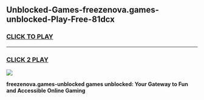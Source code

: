 
## Unblocked-Games-freezenova.games-unblocked-Play-Free-81dcx
<h3>
<a href="https://premium76.site?title=freezenova.games-unblocked&ref=15A">CLICK TO PLAY</a></h3>
<hr>

<h3>
<a href="https://premium76.site?title=freezenova.games-unblocked&ref=15A">CLICK 2 PLAY</a>
  
</h3>

<a href="https://premium76.site?title=freezenova.games-unblocked&ref=15A"><img src="https://clearcache.store/games.png"></a>


**freezenova.games-unblocked games unblocked: Your Gateway to Fun and Accessible Online Gaming**
